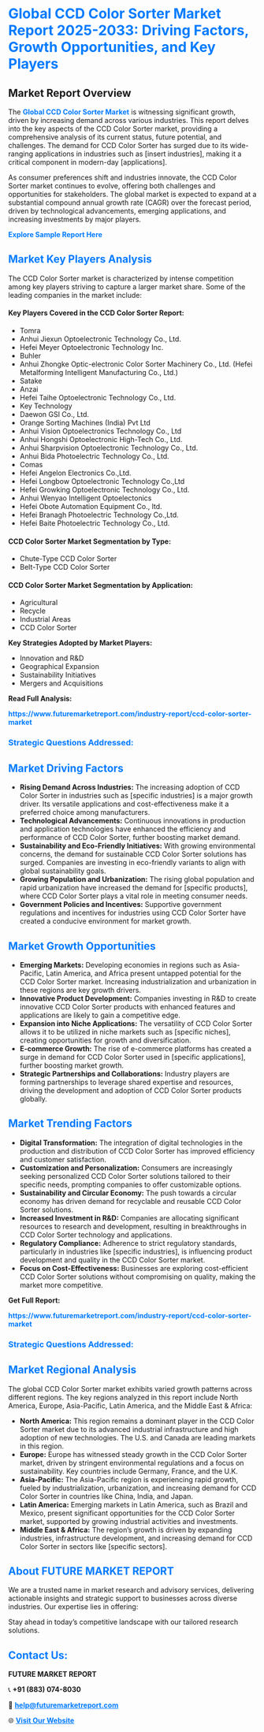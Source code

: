<h1 style="color: #007BFF;">Global CCD Color Sorter Market Report 2025-2033: Driving Factors, Growth Opportunities, and Key Players</h1>

<section id="overview">
<h2>Market Report Overview</h2>
<p>The <a href="https://www.futuremarketreport.com/industry-report/ccd-color-sorter-market" style="color: #007BFF; text-decoration: none;"><strong>Global CCD Color Sorter Market</strong></a> is witnessing significant growth, driven by increasing demand across various industries. This report delves into the key aspects of the CCD Color Sorter market, providing a comprehensive analysis of its current status, future potential, and challenges. The demand for CCD Color Sorter has surged due to its wide-ranging applications in industries such as [insert industries], making it a critical component in modern-day [applications].</p>
<p>As consumer preferences shift and industries innovate, the CCD Color Sorter market continues to evolve, offering both challenges and opportunities for stakeholders. The global market is expected to expand at a substantial compound annual growth rate (CAGR) over the forecast period, driven by technological advancements, emerging applications, and increasing investments by major players.</p>
</section>

<section id="overview">
<p><a href="https://www.futuremarketreport.com/request-sample/reportId=128720" style="color: #007BFF; text-decoration: none;"><strong>Explore Sample Report Here</strong></a></p>
</section>

<section id="key-players">
<h2 style="color: #007BFF;">Market Key Players Analysis</h2>
<p>The CCD Color Sorter market is characterized by intense competition among key players striving to capture a larger market share. Some of the leading companies in the market include:</p>
<h4>Key Players Covered in the CCD Color Sorter Report:</h4>
<ul><li>Tomra</li><li>Anhui Jiexun Optoelectronic Technology Co., Ltd.</li><li>Hefei Meyer Optoelectronic Technology Inc.</li><li>Buhler</li><li>Anhui Zhongke Optic-electronic Color Sorter Machinery Co., Ltd. (Hefei Metalforming Intelligent Manufacturing Co., Ltd.)</li><li>Satake</li><li>Anzai</li><li>Hefei Taihe Optoelectronic Technology Co., Ltd.</li><li>Key Technology</li><li>Daewon GSI Co., Ltd.</li><li>Orange Sorting Machines (India) Pvt Ltd</li><li>Anhui Vision Optoelectronics Technology Co., Ltd</li><li>Anhui Hongshi Optoelectronic High-Tech Co., Ltd.</li><li>Anhui Sharpvision Optoelectronic Technology Co., Ltd.</li><li>Anhui Bida Photoelectric Technology Co., Ltd.</li><li>Comas</li><li>Hefei Angelon Electronics Co.,Ltd.</li><li>Hefei Longbow Optoelectronic Technology Co.,Ltd</li><li>Hefei Growking Optoelectronic Technology Co., Ltd.</li><li>Anhui Wenyao Intelligent Optoelectonics</li><li>Hefei Obote Automation Equipment Co., ltd.</li><li>Hefei Branagh Photoelectric Technology Co.,Ltd.</li><li>Hefei Baite Photoelectric Technology Co., Ltd.</li></ul>
<h4>CCD Color Sorter Market Segmentation by Type:</h4>
<ul><li>Chute-Type CCD Color Sorter</li><li>Belt-Type CCD Color Sorter</li></ul>

<h4>CCD Color Sorter Market Segmentation by Application:</h4>
<ul><li>Agricultural</li><li>Recycle</li><li>Industrial Areas</li><li>CCD Color Sorter</li></ul>
<p><strong>Key Strategies Adopted by Market Players:</strong></p>
<ul>
<li>Innovation and R&D</li>
<li>Geographical Expansion</li>
<li>Sustainability Initiatives</li>
<li>Mergers and Acquisitions</li>
</ul>
</section>

<section>
<p><strong>Read Full Analysis: </strong></p><a href="https://www.futuremarketreport.com/industry-report/ccd-color-sorter-market" style="color: #007BFF; text-decoration: none;"><strong>https://www.futuremarketreport.com/industry-report/ccd-color-sorter-market</strong></a>
<h3 style="color: #007BFF;">Strategic Questions Addressed:</h3>
</section>

<section id="driving-factors">
<h2 style="color: #007BFF;">Market Driving Factors</h2>
<ul>
<li><strong>Rising Demand Across Industries:</strong> The increasing adoption of CCD Color Sorter in industries such as [specific industries] is a major growth driver. Its versatile applications and cost-effectiveness make it a preferred choice among manufacturers.</li>
<li><strong>Technological Advancements:</strong> Continuous innovations in production and application technologies have enhanced the efficiency and performance of CCD Color Sorter, further boosting market demand.</li>
<li><strong>Sustainability and Eco-Friendly Initiatives:</strong> With growing environmental concerns, the demand for sustainable CCD Color Sorter solutions has surged. Companies are investing in eco-friendly variants to align with global sustainability goals.</li>
<li><strong>Growing Population and Urbanization:</strong> The rising global population and rapid urbanization have increased the demand for [specific products], where CCD Color Sorter plays a vital role in meeting consumer needs.</li>
<li><strong>Government Policies and Incentives:</strong> Supportive government regulations and incentives for industries using CCD Color Sorter have created a conducive environment for market growth.</li>
</ul>
</section>

<section id="growth-opportunities">
<h2 style="color: #007BFF;">Market Growth Opportunities</h2>
<ul>
<li><strong>Emerging Markets:</strong> Developing economies in regions such as Asia-Pacific, Latin America, and Africa present untapped potential for the CCD Color Sorter market. Increasing industrialization and urbanization in these regions are key growth drivers.</li>
<li><strong>Innovative Product Development:</strong> Companies investing in R&D to create innovative CCD Color Sorter products with enhanced features and applications are likely to gain a competitive edge.</li>
<li><strong>Expansion into Niche Applications:</strong> The versatility of CCD Color Sorter allows it to be utilized in niche markets such as [specific niches], creating opportunities for growth and diversification.</li>
<li><strong>E-commerce Growth:</strong> The rise of e-commerce platforms has created a surge in demand for CCD Color Sorter used in [specific applications], further boosting market growth.</li>
<li><strong>Strategic Partnerships and Collaborations:</strong> Industry players are forming partnerships to leverage shared expertise and resources, driving the development and adoption of CCD Color Sorter products globally.</li>
</ul>
</section>

<section id="trending-factors">
<h2 style="color: #007BFF;">Market Trending Factors</h2>
<ul>
<li><strong>Digital Transformation:</strong> The integration of digital technologies in the production and distribution of CCD Color Sorter has improved efficiency and customer satisfaction.</li>
<li><strong>Customization and Personalization:</strong> Consumers are increasingly seeking personalized CCD Color Sorter solutions tailored to their specific needs, prompting companies to offer customizable options.</li>
<li><strong>Sustainability and Circular Economy:</strong> The push towards a circular economy has driven demand for recyclable and reusable CCD Color Sorter solutions.</li>
<li><strong>Increased Investment in R&D:</strong> Companies are allocating significant resources to research and development, resulting in breakthroughs in CCD Color Sorter technology and applications.</li>
<li><strong>Regulatory Compliance:</strong> Adherence to strict regulatory standards, particularly in industries like [specific industries], is influencing product development and quality in the CCD Color Sorter market.</li>
<li><strong>Focus on Cost-Effectiveness:</strong> Businesses are exploring cost-efficient CCD Color Sorter solutions without compromising on quality, making the market more competitive.</li>
</ul>
</section>

<section>
<p><strong>Get Full Report: </strong></p><a href="https://www.futuremarketreport.com/industry-report/ccd-color-sorter-market" style="color: #007BFF; text-decoration: none;"><strong>https://www.futuremarketreport.com/industry-report/ccd-color-sorter-market</strong></a>
<h3 style="color: #007BFF;">Strategic Questions Addressed:</h3>
</section>


<section id="regional-analysis">
<h2 style="color: #007BFF;">Market Regional Analysis</h2>
<p>The global CCD Color Sorter market exhibits varied growth patterns across different regions. The key regions analyzed in this report include North America, Europe, Asia-Pacific, Latin America, and the Middle East & Africa:</p>
<ul>
<li><strong>North America:</strong> This region remains a dominant player in the CCD Color Sorter market due to its advanced industrial infrastructure and high adoption of new technologies. The U.S. and Canada are leading markets in this region.</li>
<li><strong>Europe:</strong> Europe has witnessed steady growth in the CCD Color Sorter market, driven by stringent environmental regulations and a focus on sustainability. Key countries include Germany, France, and the U.K.</li>
<li><strong>Asia-Pacific:</strong> The Asia-Pacific region is experiencing rapid growth, fueled by industrialization, urbanization, and increasing demand for CCD Color Sorter in countries like China, India, and Japan.</li>
<li><strong>Latin America:</strong> Emerging markets in Latin America, such as Brazil and Mexico, present significant opportunities for the CCD Color Sorter market, supported by growing industrial activities and investments.</li>
<li><strong>Middle East & Africa:</strong> The region’s growth is driven by expanding industries, infrastructure development, and increasing demand for CCD Color Sorter in sectors like [specific sectors].</li>
</ul>
</section>

<footer>
<h2 style="color: #007BFF;">About FUTURE MARKET REPORT</h2>
<p>We are a trusted name in market research and advisory services, delivering actionable insights and strategic support to businesses across diverse industries. Our expertise lies in offering:</p>

<p>Stay ahead in today’s competitive landscape with our tailored research solutions.</p>

<h2 style="color: #007BFF;">Contact Us:</h2>
<p><strong>FUTURE MARKET REPORT</strong></p>
<p>📞 <strong>+91 (883) 074-8030</strong></p>
<p>📧 <strong><a href="mailto:help@futuremarketreport.com" style="color: #007BFF;">help@futuremarketreport.com</a></strong></p>
<p>🌐 <strong><a href="https://www.futuremarketreport.com/" style="color: #007BFF;">Visit Our Website</a></strong></p>
</footer>